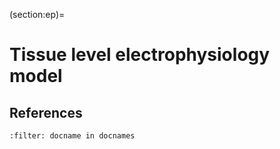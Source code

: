 (section:ep)=
# Tissue level electrophysiology model


## References

```{bibliography}
:filter: docname in docnames
```
